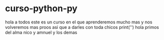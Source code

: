 # curso-python-py
hola a todos este es un curso en el que aprenderemos mucho mas y nos volveremos mas proos 
asi que a darles con toda chicos 
print('')
hola primos del alma nico y amnuel y los demas 

